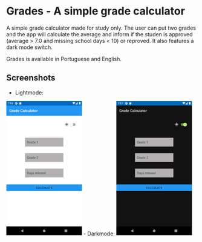 # Grades - A simple grade calculator
A simple grade calculator made for study only. The user can put two grades and the app will calculate the average and inform if the studen is approved (average > 7.0 and missing school days < 10) or reproved. It also features a dark mode switch.

Grades is available in Portuguese and English.

## Screenshots
 - Lightmode:
<img src="https://raw.githubusercontent.com/danlibs/Grade-Calculator/main/Screenshots/Screenshot_20220220_161634.png" alt="drawing" width="200"/>
 - Darkmode:
<img src="https://raw.githubusercontent.com/danlibs/Grade-Calculator/main/Screenshots/Screenshot_20220220_161724.png" alt="drawing" width="200"/>
